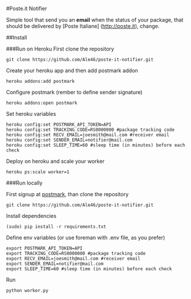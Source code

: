 #Poste.it Notifier


Simple tool that send you an **email** when the status of your package, that should be delivered by [Poste Italiane] (http://poste.it), change.

##Install

###Run on Heroku
First clone the repository
```
git clone https://github.com/Ale46/poste-it-notifier.git
```
Create your heroku app and then add postmark addon
```
heroku addons:add postmark
```
Configure postmark (rember to define sender signature)
```
heroku addons:open postmark
```
Set heroku variables
```
heroku config:set POSTMARK_API_TOKEN=API
heroku config:set TRACKING_CODE=RS0000000 #package tracking code
heroku config:set RECV_EMAIL=joesmith@mail.com #receiver email
heroku config:set SENDER_EMAIL=notifier@mail.com
heroku config:set SLEEP_TIME=60 #sleep time (in minutes) before each check
```
Deploy on heroku and scale your worker
```
heroku ps:scale worker=1
```

###Run locally

First signup at [postmark](http://postmark.it), than clone the repository
```
git clone https://github.com/Ale46/poste-it-notifier.git
```
Install dependencies
```
(sudo) pip install -r requirements.txt
```
Define env variables (or use foreman with .env file, as you prefer)
```
export POSTMARK_API_TOKEN=API
export TRACKING_CODE=RS0000000 #package tracking code
export RECV_EMAIL=joesmith@mail.com #receiver email
export SENDER_EMAIL=notifier@mail.com
export SLEEP_TIME=60 #sleep time (in minutes) before each check
```
Run
```
python worker.py
```
